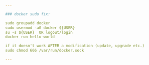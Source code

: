```yaml
---

### docker sudo fix:

sudo groupadd docker  
sudo usermod -aG docker ${USER}  
su -s ${USER}  OR logout/login  
docker run hello-world  

if it doesn't work AFTER a modification (update, upgrade etc.)  
sudo chmod 666 /var/run/docker.sock

---
```

